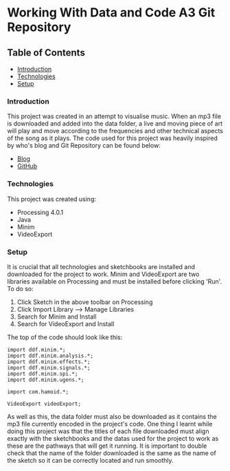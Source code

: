 # Working With Data and Code A3 Git Repository 
## Table of Contents
* [Introduction](###Introduction)
* [Technologies](###Technologies)
* [Setup](###Setup)
### Introduction
This project was created in an attempt to visualise music. When an mp3 file is downloaded and added into the data folder, a live and moving piece of art will play and move according to the frequencies and other technical aspects of the song as it plays. The code used for this project was heavily inspired by who's blog and Git Repository can be found below:
* [Blog](https://www.generativehut.com/post/using-processing-for-music-visualization)
* [GitHub](https://github.com/kassianh/imperative_visualizer)

### Technologies
This project was created using:

* Processing 4.0.1
* Java
* Minim
* VideoExport
### Setup
It is crucial that all technologies and sketchbooks are installed and downloaded for the project to work. 
Minim and VideoExport are two libraries available on Processing and must be installed before clicking 'Run'.
To do so:
1. Click Sketch in the above toolbar on Processing
2. Click Import Library --> Manage Libraries
3. Search for Minim and Install
4. Search for VideoExport and Install

The top of the code should look like this:
```
import ddf.minim.*;
import ddf.minim.analysis.*;
import ddf.minim.effects.*;
import ddf.minim.signals.*;
import ddf.minim.spi.*;
import ddf.minim.ugens.*;

import com.hamoid.*;

VideoExport videoExport;
```
As well as this, the data folder must also be downloaded as it contains the mp3 file currently encoded in the project's code.
One thing I learnt while doing this project was that the titles of each file downloaded must align exactly with the sketchbooks and the datas used for the project to work as these are the pathways that will get it running. It is important to double check that the name of the folder downloaded is the same as the name of the sketch so it can be correctly located and run smoothly.

